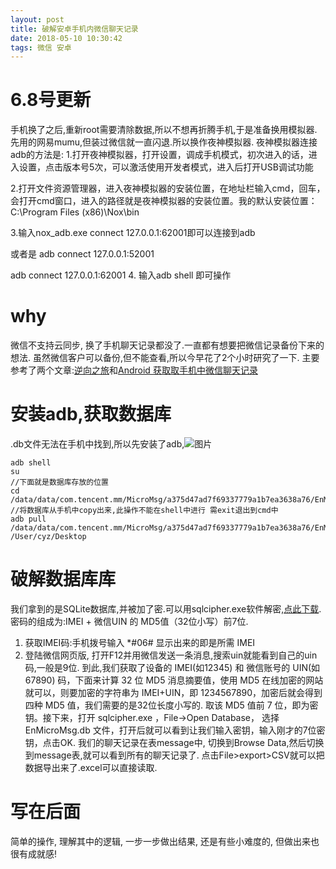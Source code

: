 ```yaml
---
layout: post
title: 破解安卓手机内微信聊天记录
date: 2018-05-10 10:30:42
tags: 微信 安卓
---
```

# 6.8号更新
手机换了之后,重新root需要清除数据,所以不想再折腾手机,于是准备换用模拟器.
先用的网易mumu,但装过微信就一直闪退.所以换作夜神模拟器.
夜神模拟器连接adb的方法是:
1.打开夜神模拟器，打开设置，调成手机模式，初次进入的话，进入设置，点击版本号5次，可以激活使用开发者模式，进入后打开USB调试功能

2.打开文件资源管理器，进入夜神模拟器的安装位置，在地址栏输入cmd，回车，会打开cmd窗口，进入的路径就是夜神模拟器的安装位置。我的默认安装位置：C:\Program Files (x86)\Nox\bin

3.输入nox_adb.exe connect 127.0.0.1:62001即可以连接到adb

或者是 adb connect 127.0.0.1:52001

adb connect 127.0.0.1:62001
4. 输入adb shell 即可操作


# why
微信不支持云同步, 换了手机聊天记录都没了.一直都有想要把微信记录备份下来的想法. 虽然微信客户可以备份,但不能查看,所以今早花了2个小时研究了一下. 主要参考了两个文章:[逆向之旅](https://blog.csdn.net/jiangwei0910410003/article/details/52238891)和[Android 获取取手机中微信聊天记录](https://blog.csdn.net/f2006116/article/details/51073202)

# 安装adb,获取数据库
.db文件无法在手机中找到,所以先安装了adb,![图片](https://img-blog.csdn.net/20160819140615444?watermark/2/text/aHR0cDovL2Jsb2cuY3Nkbi5uZXQv/font/5a6L5L2T/fontsize/400/fill/I0JBQkFCMA==/dissolve/70/gravity/Center)
```
adb shell
su
//下面就是数据库存放的位置
cd /data/data/com.tencent.mm/MicroMsg/a375d47ad7f69337779a1b7ea3638a76/EnMicroMsg.db
//将数据库从手机中copy出来,此操作不能在shell中进行 需exit退出到cmd中
adb pull /data/data/com.tencent.mm/MicroMsg/a375d47ad7f69337779a1b7ea3638a76/EnMicroMsg.db /User/cyz/Desktop
```
# 破解数据库库
我们拿到的是SQLite数据库,并被加了密.可以用sqlcipher.exe软件解密,[点此下载](http://7xivx9.com1.z0.glb.clouddn.com/wxsqlcipher.exe).
密码的组成为:IMEI + 微信UIN 的 MD5值（32位小写）前7位.
1. 获取IMEI码:手机拨号输入 *#06# 显示出来的即是所需 IMEI
2. 登陆微信网页版, 打开F12并用微信发送一条消息,搜索uin就能看到自己的uin码,一般是9位.
到此,我们获取了设备的 IMEI(如12345) 和 微信账号的 UIN(如67890) 码，下面来计算 32 位 MD5 消息摘要值，使用 MD5 在线加密的网站就可以，则要加密的字符串为 IMEI+UIN，即 1234567890，加密后就会得到四种 MD5 值，我们需要的是32位长度小写的.
取该 MD5 值前 7 位，即为密钥。接下来，打开 sqlcipher.exe ，File->Open Database， 选择 EnMicroMsg.db 文件，打开后就可以看到让我们输入密钥，输入刚才的7位密钥，点击OK.
我们的聊天记录在表message中, 切换到Browse Data,然后切换到message表,就可以看到所有的聊天记录了. 点击File>export>CSV就可以把数据导出来了.excel可以直接读取.
# 写在后面
简单的操作, 理解其中的逻辑, 一步一步做出结果, 还是有些小难度的, 但做出来也很有成就感!




